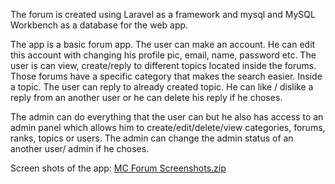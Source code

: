 The forum is created using Laravel as a framework and mysql and MySQL Workbench as a database for the web app.

The app is a basic forum app. 
The user can make an account. He can edit this account with changing his profile pic, email, name, password etc.
The user is can view, create/reply to different topics located inside the forums. Those forums have a specific category that makes the search easier. Inside a topic. The user can reply to  already created topic. He can like / dislike a reply from an another user or he can delete his reply if he choses.

The admin can do everything that the user can but he also has access to an admin panel which allows him to create/edit/delete/view categories, forums, ranks, topics or users. 
The admin can change the admin status of an another user/ admin if he choses.

Screen shots of the app:
[MC Forum Screenshots.zip](https://github.com/PGGrigorov/mcforum/files/8550567/MC.Forum.Screenshots.zip)
